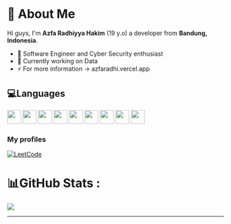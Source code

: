 
<!--
**azfaradhi/azfaradhi** is a ✨ _special_ ✨ repository because its `README.md` (this file) appears on your GitHub profile.

Here are some ideas to get you started:

- 🔭 I’m currently working on ...
- 🌱 I’m currently learning ...
- 👯 I’m looking to collaborate on ...
- 🤔 I’m looking for help with ...
- 💬 Ask me about ...
- 📫 How to reach me: ...
- 😄 Pronouns: ...
- ⚡ Fun fact: ...
-->
# 💫 About Me
Hi guys, I'm **Azfa Radhiyya Hakim** (19 y.o) a developer from **Bandung, Indonesia**.<br>
- 🌱 Software Engineer and Cyber Security enthusiast<br>
- 🔭 Currently working on Data <br>
- ⚡ For more information -> azfaradhi.vercel.app

## 💻Languages
<div align="left">
  <img src="https://cdn.jsdelivr.net/gh/devicons/devicon@develop/icons/c/c-original.svg" width="32" />
  <img src="https://cdn.jsdelivr.net/gh/devicons/devicon@develop/icons/cplusplus/cplusplus-original.svg" width="32" />
  <img src="https://cdn.jsdelivr.net/gh/devicons/devicon@develop/icons/csharp/csharp-original.svg" width="32" />
  <img src="https://cdn.jsdelivr.net/gh/devicons/devicon@develop/icons/java/java-original.svg" width="32" />
  <img src="https://cdn.jsdelivr.net/gh/devicons/devicon@develop/icons/javascript/javascript-original.svg" width="32" />
  <img src="https://cdn.jsdelivr.net/gh/devicons/devicon@develop/icons/typescript/typescript-original.svg" width="32" />
  <img src="https://cdn.jsdelivr.net/gh/devicons/devicon@develop/icons/python/python-original.svg" width="32" />
  <img src="https://cdn.jsdelivr.net/gh/devicons/devicon@develop/icons/go/go-original.svg" width="32" />
  <img src="https://cdn.jsdelivr.net/gh/devicons/devicon@develop/icons/prolog/prolog-original.svg" width="32" />
</div>



<h3>My profiles</h3>

[![LeetCode](https://img.shields.io/badge/LeetCode-000000?style=for-the-badge&logo=LeetCode&logoColor=#d16c06)](https://leetcode.com/u/rradskii/)

# 📊GitHub Stats :
<!--[](https://github-readme-stats.vercel.app/api?username=azfaradhi&theme=tokyonight&hide_border=true&include_all_commits=true&count_private=true)<br/>
![](https://github-readme-streak-stats.herokuapp.com/?user=azfaradhi&theme=tokyonight&hide_border=true)<br/>-->
![](https://github-readme-stats.vercel.app/api/top-langs/?username=azfaradhi&theme=tokyonight&hide_border=true&include_all_commits=true&count_private=true&layout=compact)


---
<!--[![](https://visitcount.itsvg.in/api?id=azfaradhi&icon=0&color=0)](https://visitcount.itsvg.in)-->
